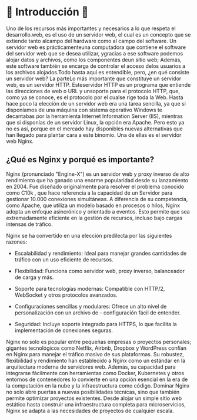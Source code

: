 # 🏁 Introducción 🏁

Uno de los recursos más importantes y necesarios a lo que respeta el desarrollo.web, es el uso de un servidor web, el cual es un concepto que se extiende tanto alcampo del hardware como al campo del software. Un servidor web es prácticamenteuna computadora que contiene el software del servidor web que se desea utilizar, ygracias a ese software podemos alojar datos y archivos, como los componentes deun sitio web; Además, este software también se encarga de controlar el acceso delos usuarios a los archivos alojados.Todo hasta aquí es entendible, pero, ¿en qué consiste un servidor web? La parteLo más importante que constituye un servidor web, es un servidor HTTP. Esteservidor HTTP es un programa que entiende las direcciones de web o URL y unsoporte para el protocolo HTTP, que, como ya se conoce, es el protocolo por el cualse rige toda la Web.
Hasta hace poco la elección de un servidor web era una tarea sencilla, ya que si disponíamos de una máquina con sistema operativo Windows te decantabas por la herramienta Internet Information Server (IIS), mientras que si disponías de un servidor Linux, la opción era Apache. Pero esto ya no es así, porque en el mercado hay disponibles nuevas alternativas que han llegado para plantar cara a este binomio. Una de ellas es el servidor web Nginx.

## ¿Qué es Nginx y porqué es importante? 

Nginx (pronunciado "Engine-X") es un servidor web y proxy inverso de alto rendimiento que ha ganado una enorme popularidad desde su lanzamiento en 2004. Fue diseñado originalmente para resolver el problema conocido como C10k , que hace referencia a la capacidad de un Servidor para gestionar 10.000 conexiones simultáneas. A diferencia de su competencia, como Apache, que utiliza un modelo basado en procesos o hilos, Nginx adopta un enfoque asincrónico y orientado a eventos. Esto permite que sea extremadamente eficiente en la gestión de recursos, incluso bajo cargas intensas de tráfico.

Nginx se ha convertido en una elección predilecta por las siguientes razones:

- Escalabilidad y rendimiento: Ideal para manejar grandes cantidades de tráfico con un uso eficiente de recursos.
  
- Flexibilidad: Funciona como servidor web, proxy inverso, balanceador de carga y más.
  
- Soporte para tecnologías modernas: Compatible con HTTP/2, WebSocket y otros protocolos avanzados.
  
- Configuraciones sencillas y modulares: Ofrece un alto nivel de personalización con un archivo de - configuración fácil de entender.
  
- Seguridad: Incluye soporte integrado para HTTPS, lo que facilita la implementación de conexiones seguras.

Nginx no solo es popular entre pequeñas empresas o proyectos personales; gigantes tecnológicos como Netflix, Airbnb, Dropbox y WordPress confían en Nginx para manejar el tráfico masivo de sus plataformas. Su robustez, flexibilidad y rendimiento han establecido a Nginx como un estándar en la arquitectura moderna de servidores web.
Además, su capacidad para integrarse fácilmente con herramientas como Docker, Kubernetes y otros entornos de contenedores lo convierte en una opción esencial en la era de la computación en la nube y la infraestructura como código.
Dominar Nginx no solo abre puertas a nuevas posibilidades técnicas, sino que también permite optimizar proyectos existentes. Desde alojar un simple sitio web estático hasta construir una infraestructura completa para microservicios, Nginx se adapta a las necesidades de proyectos de cualquier escala.
